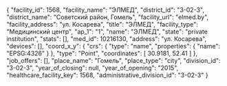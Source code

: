 {
    "facility_id": 1568,
    "facility_name": "ЭЛМЕД",
    "district_id": "3-02-3",
    "district_name": "Советский район, Гомель",
    "facility_url": "elmed.by",
    "facility_address": "ул. Косарева",
    "title": "ЭЛМЕД",
    "facility_type": "Медицинский центр",
    "ap_1": "1",
    "name": "ЭЛМЕД",
    "state": "private institution",
    "stats": [],
    "med_id": 10216130,
    "address": "ул. Косарева",
    "devices": [],
    "coord_x_y": {
        "crs": {
            "type": "name",
            "properties": {
                "name": "EPSG:4326"
            }
        },
        "type": "Point",
        "coordinates": [
            30.9181,
            52.41
        ]
    },
    "job_offers": [],
    "place_name": "Гомель",
    "place_type": "city",
    "division_id": "3-02-3",
    "year_of_closing": null,
    "year_of_opening": "2015",
    "healthcare_facility_key": 1568,
    "administrative_division_id": "3-02-3"
}